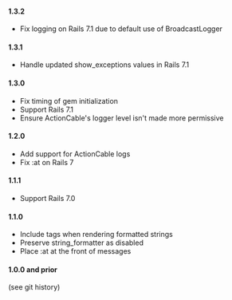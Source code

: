 #### 1.3.2

- Fix logging on Rails 7.1 due to default use of BroadcastLogger

#### 1.3.1

- Handle updated show_exceptions values in Rails 7.1

#### 1.3.0

- Fix timing of gem initialization
- Support Rails 7.1
- Ensure ActionCable's logger level isn't made more permissive

#### 1.2.0

- Add support for ActionCable logs
- Fix :at on Rails 7

#### 1.1.1

- Support Rails 7.0

#### 1.1.0

- Include tags when rendering formatted strings
- Preserve string_formatter as disabled
- Place :at at the front of messages

#### 1.0.0 and prior

(see git history)
